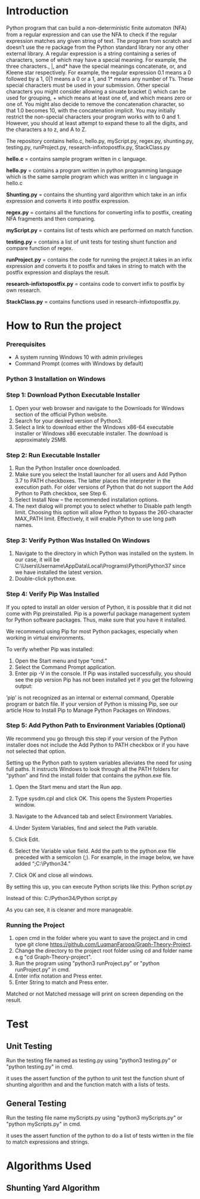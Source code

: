 # Introduction
Python program that can build a non-deterministic ﬁnite automaton (NFA) from a regular expression and can use the NFA to check if the regular expression matches any given string of text. The program from scratch and doesn’t use the re package from the Python standard library nor any other external library. A regular expression is a string containing a series of characters, some of which may have a special meaning. For example, the three characters., |, and* have the special meanings concatenate, or, and Kleene star respectively. For example, the regular expression 0.1 means a 0 followed by a 1, 0|1 means a 0 or a 1, and 1* means any number of 1’s. These special characters must be used in your submission. Other special characters you might consider allowing a sinuate bracket () which can be used for grouping, + which means at least one of, and which means zero or one of. You might also decide to remove the concatenation character, so that 1.0 becomes 10, with the concatenation implicit. You may initially restrict the non-special characters your program works with to 0 and 1. However, you should at least attempt to expand these to all the digits, and the characters a to z, and A to Z.

The repository contains hello.c, hello.py, myScript.py, regex.py, shunting.py, testing.py, runProject.py, research-infixtopostfix.py, StackClass.py

**hello.c** = contains sample program written in c language.

**hello.py** = contains a program written in python programming language which is the same sample program which was written in c language in hello.c

**Shunting.py** = contains the shunting yard algorithm which take in an infix expression and converts it into postfix expression.

**regex.py** = contains all the functions for converting infix to postfix, creating NFA fragments and then comparing.

**myScript.py** = contains list of tests which are performed on match function.

**testing.py** = contains a list of unit tests for testing shunt function and compare function of regex.

**runProject.py** = contains the code for running the project.it takes in an infix expression and converts it to postfix and takes in string to match with the postfix expression and displays the result.

**research-infixtopostfix.py** = contains code to convert infix to postfix by own research.

**StackClass.py** = contains functions used in research-infixtopostfix.py.

# How to Run the project
### Prerequisites
* A system running Windows 10 with admin privileges
* Command Prompt (comes with Windows by default)
### Python 3 Installation on Windows
### Step 1: Download Python Executable Installer
1. Open your web browser and navigate to the Downloads for Windows section of the official Python website.
2. Search for your desired version of Python3.
3. Select a link to download either the Windows x86-64 executable installer or Windows x86 executable installer. The download is approximately 25MB.
### Step 2: Run Executable Installer
1. Run the Python Installer once downloaded.
2. Make sure you select the Install launcher for all users and Add Python 3.7 to PATH checkboxes. The latter places the interpreter in the execution path. For older versions of Python that do not support the Add Python to Path checkbox, see Step 6.
3. Select Install Now – the recommended installation options.
4. The next dialog will prompt you to select whether to Disable path length limit. Choosing this option will allow Python to bypass the 260-character MAX_PATH limit. Effectively, it will enable Python to use long path names.
### Step 3: Verify Python Was Installed On Windows
1. Navigate to the directory in which Python was installed on the system. In our case, it will be C:\Users\Username\AppData\Local\Programs\Python\Python37 since we have installed the latest version.
2. Double-click python.exe.
### Step 4: Verify Pip Was Installed
If you opted to install an older version of Python, it is possible that it did not come with Pip preinstalled. Pip is a powerful package management system for Python software packages. Thus, make sure that you have it installed.

We recommend using Pip for most Python packages, especially when working in virtual environments.

To verify whether Pip was installed:

1. Open the Start menu and type “cmd.”
2. Select the Command Prompt application.
3. Enter pip -V in the console. If Pip was installed successfully, you should see the pip version
Pip has not been installed yet if you get the following output:

’pip’ is not recognized as an internal or external command,
Operable program or batch file.
If your version of Python is missing Pip, see our article How to Install Pip to Manage Python Packages on Windows.

### Step 5: Add Python Path to Environment Variables (Optional)
We recommend you go through this step if your version of the Python installer does not include the Add Python to PATH checkbox or if you have not selected that option.

Setting up the Python path to system variables alleviates the need for using full paths. It instructs Windows to look through all the PATH folders for “python” and find the install folder that contains the python.exe file.

1. Open the Start menu and start the Run app.
2. Type sysdm.cpl and click OK. This opens the System Properties window.

3. Navigate to the Advanced tab and select Environment Variables.

4. Under System Variables, find and select the Path variable.

5. Click Edit.

6. Select the Variable value field. Add the path to the python.exe file preceded with a semicolon (;). For example, in the image below, we have added “;C:\Python34.”
7. Click OK and close all windows.

By setting this up, you can execute Python scripts like this: Python script.py

Instead of this: C:/Python34/Python script.py

As you can see, it is cleaner and more manageable.

### Running the Project
1. open cmd in the folder where you want to save the project.and in cmd type git clone https://github.com/LuqmanFarooq/Graph-Theory-Project.
2. Change the directory to the project root folder using cd and folder name e.g "cd Graph-Theory-project".
3. Run the program using "python3 runProject.py" or "python runProject.py" in cmd.
4. Enter infix notation and Press enter.
5. Enter String to match and Press enter.

Matched or not Matched message will print on screen depending on the result.
# Test
## Unit Testing
Run the testing file named as testing.py using "python3 testing.py" or "python testing.py" in cmd.

it uses the assert function of the python to unit test the function shunt of shunting algorithm and and the function match with a lists of tests.

## General Testing
Run the testing file name myScripts.py  using "python3 myScripts.py" or "python myScripts.py" in cmd.

it uses the assert function of the python to do a list of tests wirtten in the file to match expressions and strings.

# Algorithms Used

## Shunting Yard Algorithm

